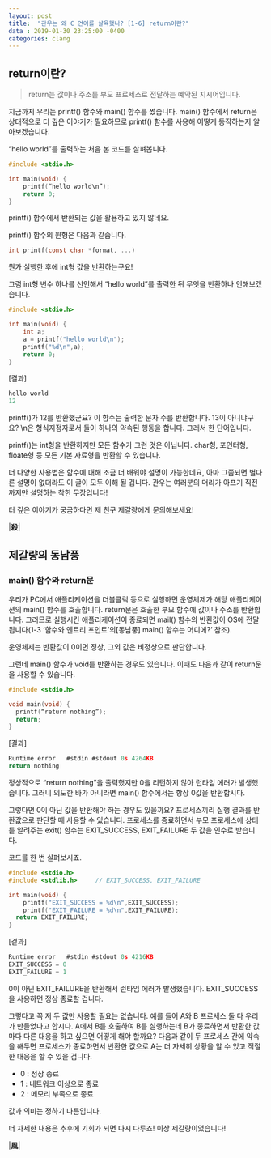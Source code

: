 ```yaml
---
layout: post
title:  "관우는 왜 C 언어를 살육했나? [1-6] return이란?"
data : 2019-01-30 23:25:00 -0400
categories: clang
---
```


## return이란?

> return는 값이나 주소를 부모 프로세스로 전달하는 예약된 지시어입니다.

지금까지 우리는 printf() 함수와 main() 함수를 썼습니다. main() 함수에서 return은 상대적으로 더 깊은 이야기가 필요하므로 printf() 함수를 사용해 어떻게 동작하는지 알아보겠습니다.

“hello world”를 출력하는 처음 본 코드를 살펴봅니다.

```c
#include <stdio.h>

int main(void) {
	printf(“hello world\n”);
	return 0;
}
```

printf() 함수에서 반환되는 값을 활용하고 있지 않네요.

printf() 함수의 원형은 다음과 같습니다.

```c
int printf(const char *format, ...)
```

뭔가 실행한 후에 int형 값을 반환하는구요!

그럼 int형 변수 하나를 선언해서 “hello world”를 출력한 뒤 무엇을 반환하나  인해보겠습니다.

```c
#include <stdio.h>

int main(void) {
	int a;
	a = printf("hello world\n");
	printf("%d\n",a);
	return 0;
}
```

[결과]
```c
hello world
12
```

printf()가 12를 반환했군요? 이 함수는 출력한 문자 수를 반환합니다. 13이 아니냐구요? \n은 형식지정자로서 둘이 하나의 약속된 행동을 합니다. 그래서 한 단어입니다.

printf()는 int형을 반환하지만 모든 함수가 그런 것은 아닙니다. char형, 포인터형, floate형 등 모든 기본 자료형을 반환할 수 있습니다.

더 다양한 사용법은 함수에 대해 조금 더 배워야 설명이 가능한데요, 아마 그쯤되면 별다른 설명이 없더라도 이 글이 모두 이해 될 겁니다. 관우는 여러분의 머리가 아프기 직전까지만 설명하는 착한 무장입니다!

더 깊은 이야기가 궁금하다면 제 친구 제갈량에게 문의해보세요!

|**殺**|

## 제갈량의 동남풍

### main() 함수와 return문

우리가 PC에서 애플리케이션을 더블클릭 등으로 실행하면 운영체제가 해당 애플리케이션의  main() 함수를 호출합니다. return문은 호출한 부모 함수에 값이나 주소를 반환합니다. 그러므로 실행시킨 애플리케이션이 종료되면 mail() 함수의 반환값이 OS에 전달됩니다(1-3 ‘함수와 엔트리 포인트’의[동남풍] main() 함수는 어디에?’ 참조). 

운영체제는 반환값이 0이면 정상, 그외 값은 비정상으로 판단합니다.

그런데 main() 함수가 void를 반환하는 경우도 있습니다. 이때도 다음과 같이 return문을 사용할 수 있습니다. 

```c
#include <stdio.h>

void main(void) {
  printf(“return nothing”);
  return;
}
```

[결과]
```c
Runtime error	#stdin #stdout 0s 4264KB
return nothing
```

정상적으로 “return nothing”을 출력했지만 0을 리턴하지 않아 런타임 에러가 발생했습니다. 그러니 의도한 바가 아니라면 main() 함수에서는 항상 0값을 반환합시다. 

그렇다면 0이 아닌 값을 반환해야 하는 경우도 있을까요? 프로세스끼리 실행 결과를 반환값으로 판단할 때 사용할 수 있습니다. 프로세스를 종료하면서 부모 프로세스에 상태를 알려주는 exit() 함수는 EXIT_SUCCESS, EXIT_FAILURE 두 값을 인수로 받습니다.

코드를 한 번 살펴보시죠.

```c
#include <stdio.h>
#include <stdlib.h>     // EXIT_SUCCESS, EXIT_FAILURE

int main(void) {
	printf("EXIT_SUCCESS = %d\n",EXIT_SUCCESS);
	printf("EXIT_FAILURE = %d\n",EXIT_FAILURE);
  return EXIT_FAILURE;
}
```

[결과]
```c
Runtime error	#stdin #stdout 0s 4216KB
EXIT_SUCCESS = 0
EXIT_FAILURE = 1
```

0이 아닌 EXIT_FAILURE을 반환해서 런타임 에러가 발생했습니다. EXIT_SUCCESS을 사용하면 정상 종료할 겁니다.

그렇다고 꼭 저 두 값만 사용할 필요는 없습니다. 예를 들어 A와 B 프로세스 둘 다 우리가 만들었다고 합시다. A에서 B를 호출하여 B를 실행하는데 B가 종료하면서 반환한 값마다 다른 대응을 하고 싶으면 어떻게 해야 할까요? 다음과 같이 두 프로세스 간에 약속을 해두면 프로세스가 종료하면서 반환한 값으로 A는 더 자세히 상황을 알 수 있고 적절한 대응을 할 수 있을 겁니다.

- 0 : 정상 종료
- 1 : 네트워크 이상으로 종료
- 2 : 메모리 부족으로 종료

값과 의미는 정하기 나름입니다.

더 자세한 내용은 추후에 기회가 되면 다시 다루죠!
이상 제갈량이었습니다!

|**風**|
